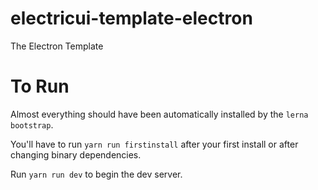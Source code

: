 # electricui-template-electron

The Electron Template

# To Run

Almost everything should have been automatically installed by the `lerna bootstrap`.

You'll have to run `yarn run firstinstall` after your first install or after changing binary dependencies.

Run `yarn run dev` to begin the dev server.

